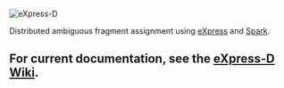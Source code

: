 ![eXpress-D](http://bio.math.berkeley.edu/eXpress/img/logo_d.png)

Distributed ambiguous fragment assignment using [eXpress](http://bio.math.berkeley.edu/eXpress) and [Spark](http://spark.incubator.apache.org/).


## For current documentation, see the [eXpress-D Wiki](https://github.com/adarob/express-d/wiki).

